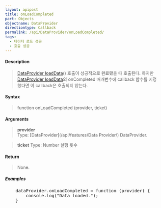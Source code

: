 ```yaml
---
layout: apipost
title: onLoadCompleted
part: Objects
objectname: DataProvider
directiontype: Callback
permalink: /api/DataProvider/onLoadCompleted/
tags:
  - 데이터 로드 성공
  - 호출 성공
---
```


#### Description

> [DataProvider loadData](/api/DataProvider/loadData/)() 호출이 성공적으로 완료됐을 때 호출된다. 하지만 [DataProvider loadData](/api/DataProvider/loadData/)의 onCompleted 매개변수에 callback 함수를 지정했다면 이 callback은 호출되지 않는다.

#### Syntax

> function onLoadCompleted (provider, ticket)

#### Arguments

> **provider**  
> Type: [DataProvider](/api/features/Data Provider/)
> DataProvider.

> **ticket**
> Type: Number 
> 실행 횟수

#### Return

> None.

##### Examples 

<pre class="prettyprint">
    dataProvider.onLoadCompleted = function (provider) {
        console.log("Data loaded.");
    }
</pre>
